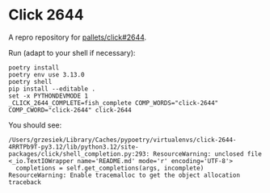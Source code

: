 # Click 2644

A repro repository for [pallets/click#2644](https://github.com/pallets/click/issues/2644).

Run (adapt to your shell if necessary):

```shell
poetry install
poetry env use 3.13.0
poetry shell
pip install --editable .
set -x PYTHONDEVMODE 1
_CLICK_2644_COMPLETE=fish_complete COMP_WORDS="click-2644" COMP_CWORD="click-2644" click-2644
```

You should see:

```
/Users/grzesiek/Library/Caches/pypoetry/virtualenvs/click-2644-4RRTPb9T-py3.12/lib/python3.12/site-packages/click/shell_completion.py:293: ResourceWarning: unclosed file <_io.TextIOWrapper name='README.md' mode='r' encoding='UTF-8'>
  completions = self.get_completions(args, incomplete)
ResourceWarning: Enable tracemalloc to get the object allocation traceback
```

